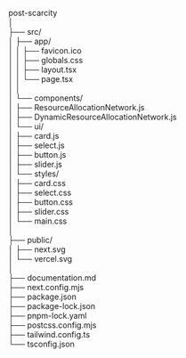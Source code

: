 post-scarcity                                           <br>
│                                                       <br>
├── src/                                                <br>
│    ├── app/                                           <br>
│    │    ├── favicon.ico                               <br>
│    │    ├── globals.css                               <br>
│    │    ├── layout.tsx                                <br>
│    │    └── page.tsx                                  <br>
│    │                                                  <br>
│    └── components/                                    <br>
│        ├── ResourceAllocationNetwork.js               <br>
│        ├── DynamicResourceAllocationNetwork.js        <br>
│        └── ui/                                        <br>
│           ├── card.js                                 <br>
│           ├── select.js                               <br>
│           ├── button.js                               <br>
│           ├── slider.js                               <br>
│           └── styles/                                 <br>
│                ├── card.css                           <br>
│                ├── select.css                         <br>
│                ├── button.css                         <br>
│                ├── slider.css                         <br>
│                └── main.css                           <br>
│                                                       <br>
├── public/                                             <br>
│   ├── next.svg                                        <br>
│   └── vercel.svg                                      <br>
│                                                       <br>
├── documentation.md                                    <br>
├── next.config.mjs                                     <br>
├── package.json                                        <br>
├── package-lock.json                                   <br>
├── pnpm-lock.yaml                                      <br>
├── postcss.config.mjs                                  <br>
├── tailwind.config.ts                                  <br>
└── tsconfig.json                                       <br>
